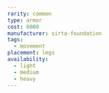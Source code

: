 ```yaml
---
rarity: common
type: armor
cost: 6000
manufacturer: sirta-foundation
tags:
  - movement
placement: legs
availability:
  - light
  - medium
  - heavy
---
```

